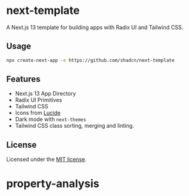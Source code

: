 # next-template

A Next.js 13 template for building apps with Radix UI and Tailwind CSS.

## Usage

```bash
npx create-next-app -e https://github.com/shadcn/next-template
```

## Features

- Next.js 13 App Directory
- Radix UI Primitives
- Tailwind CSS
- Icons from [Lucide](https://lucide.dev)
- Dark mode with `next-themes`
- Tailwind CSS class sorting, merging and linting.

## License

Licensed under the [MIT license](https://github.com/shadcn/ui/blob/main/LICENSE.md).
# property-analysis
